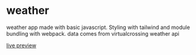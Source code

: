 # weather
weather app made with basic javascript. 
Styling with tailwind and module bundling with webpack. 
data comes from virtualcrossing weather api

[live preview](https://yskim308.github.io/weather/)
